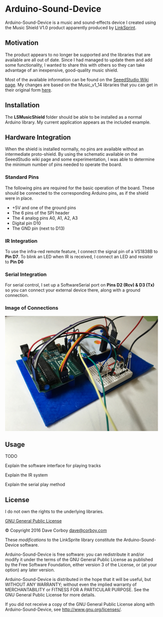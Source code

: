 # Arduino-Sound-Device

Arduino-Sound-Device is a music and sound-effects device I created using the Music Shield V1.0 product apparently produced by [LinkSprint](http://www.linksprite.com/).

## Motivation

The product appears to no longer be supported and the libraries that are available are all out of date. Since I had managed to update them and add some functionality, I wanted to share this with others so they can take advantage of an inexpensive, good-quality music shield.

Most of the available information can be found on the [SeeedStudio Wiki page](http://www.seeedstudio.com/wiki/Music_Shield_V1.0). My changes are based on the Music_v1_14 libraries that you can get in their original form [here](http://www.seeedstudio.com/wiki/File:Music_v1_14.zip).

## Installation

The **LSMusicShield** folder should be able to be installed as a normal Arduino library. My current application appears as the included example.

## Hardware Integration

When the shield is installed normally, no pins are available without an intermediate proto-shield. By using the schematic available on the SeeedStudio wiki page and some experimentation, I was able to determine the minimum number of pins needed to operate the board.

### Standard Pins

The following pins are required for the basic operation of the board. These should be connected to the corresponding Arduino pins, as if the shield were in place.

* +5V and one of the ground pins
* The 6 pins of the SPI header
* The 4 analog pins A0, A1, A2, A3
* Digital pin D10
* The GND pin (next to D13)

### IR Integration

To use the infra-red remote feature, I connect the signal pin of a VS1838B to **Pin D7**.
To blink an LED when IR is received, I connect an LED and resistor to **Pin D6**

### Serial Integration

For serial control, I set up a SoftwareSerial port on **Pins D2 (Rcv) & D3 (Tx)** so you can connect your external device there, along with a ground connection.

### Image of Connections

![Mounted with Connections](mounted-connections.jpg?raw=true "Mounted with Connections")

## Usage

TODO

Explain the software interface for playing tracks

Explain the IR system

Explain the serial play method

## License

I do not own the rights to the underlying libraries.

[GNU General Public License](http://www.gnu.org/licenses/)

&copy; Copyright 2016 Dave Corboy <dave@corboy.com>

These *modifications* to the LinkSprite library constitute the Arduino-Sound-Device software.

Arduino-Sound-Device is free software: you can redistribute it and/or modify
it under the terms of the GNU General Public License as published by
the Free Software Foundation, either version 3 of the License, or
(at your option) any later version.

Arduino-Sound-Device is distributed in the hope that it will be useful,
but WITHOUT ANY WARRANTY; without even the implied warranty of
MERCHANTABILITY or FITNESS FOR A PARTICULAR PURPOSE.  See the
GNU General Public License for more details.

If you did not receive a copy of the GNU General Public License
along with Arduino-Sound-Device, see <http://www.gnu.org/licenses/>.